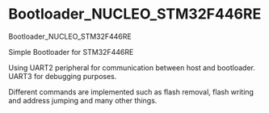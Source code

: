 # Bootloader_NUCLEO_STM32F446RE
Bootloader_NUCLEO_STM32F446RE


Simple Bootloader for STM32F446RE

Using UART2 peripheral for communication between host and bootloader.
UART3 for debugging purposes.


Different commands are implemented such as flash removal, flash writing and address jumping and many other things.
